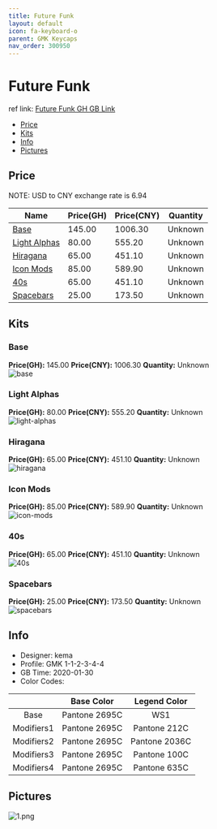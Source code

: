 ```yaml
---
title: Future Funk 
layout: default
icon: fa-keyboard-o
parent: GMK Keycaps
nav_order: 300950
---
```


# Future Funk 

ref link: [Future Funk GH GB Link](https://geekhack.org/index.php?topic=104453.0)  
* [Price](#price)  
* [Kits](#kits)  
* [Info](#info)  
* [Pictures](#pictures)  


## Price  
NOTE: USD to CNY exchange rate is 6.94

| Name          | Price(GH)    |  Price(CNY) | Quantity |
| ------------- | ------------ |  ---------- | -------- |
|[Base](#base)|145.00|1006.30|Unknown|
|[Light Alphas](#light-alphas)|80.00|555.20|Unknown|
|[Hiragana](#hiragana)|65.00|451.10|Unknown|
|[Icon Mods](#icon-mods)|85.00|589.90|Unknown|
|[40s](#40s)|65.00|451.10|Unknown|
|[Spacebars](#spacebars)|25.00|173.50|Unknown|


## Kits  
### Base  
**Price(GH):** 145.00    **Price(CNY):** 1006.30    **Quantity:** Unknown  
<img src="{{ 'assets/images/gmk-keycaps/futurefunk/kits_pics/base.png' | relative_url }}" alt="base" class="image featured">

### Light Alphas  
**Price(GH):** 80.00    **Price(CNY):** 555.20    **Quantity:** Unknown  
<img src="{{ 'assets/images/gmk-keycaps/futurefunk/kits_pics/light-alphas.png' | relative_url }}" alt="light-alphas" class="image featured">

### Hiragana  
**Price(GH):** 65.00    **Price(CNY):** 451.10    **Quantity:** Unknown  
<img src="{{ 'assets/images/gmk-keycaps/futurefunk/kits_pics/hiragana.png' | relative_url }}" alt="hiragana" class="image featured">

### Icon Mods  
**Price(GH):** 85.00    **Price(CNY):** 589.90    **Quantity:** Unknown  
<img src="{{ 'assets/images/gmk-keycaps/futurefunk/kits_pics/icon-mods.png' | relative_url }}" alt="icon-mods" class="image featured">

### 40s  
**Price(GH):** 65.00    **Price(CNY):** 451.10    **Quantity:** Unknown  
<img src="{{ 'assets/images/gmk-keycaps/futurefunk/kits_pics/40s.png' | relative_url }}" alt="40s" class="image featured">

### Spacebars  
**Price(GH):** 25.00    **Price(CNY):** 173.50    **Quantity:** Unknown  
<img src="{{ 'assets/images/gmk-keycaps/futurefunk/kits_pics/spacebars.png' | relative_url }}" alt="spacebars" class="image featured">


## Info  
* Designer: kema  
* Profile: GMK 1-1-2-3-4-4  
* GB Time: 2020-01-30  
* Color Codes:  

| |Base Color     | Legend Color
| :-------------: | :-------------: | :------------:
|Base|Pantone 2695C|WS1
|Modifiers1|Pantone 2695C|Pantone 212C
|Modifiers2|Pantone 2695C|Pantone 2036C
|Modifiers3|Pantone 2695C|Pantone 100C
|Modifiers4|Pantone 2695C|Pantone 635C


## Pictures  
<img src="{{ 'assets/images/gmk-keycaps/futurefunk/rendering_pics/1.png' | relative_url }}" alt="1.png" class="image featured">
